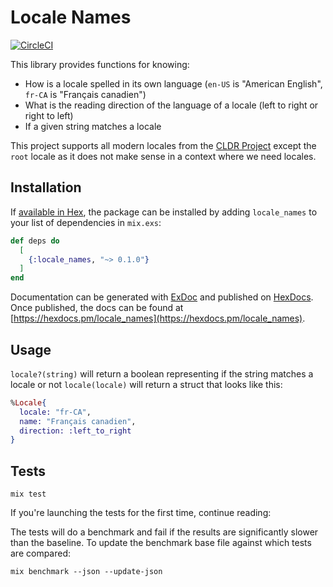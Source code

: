 # Locale Names

[![CircleCI](https://circleci.com/gh/fewlinesco/locale_names.svg?style=svg)](https://circleci.com/gh/fewlinesco/locale_names)

This library provides functions for knowing:

- How is a locale spelled in its own language (`en-US` is "American English", `fr-CA` is "Français canadien")
- What is the reading direction of the language of a locale (left to right or right to left)
- If a given string matches a locale

This project supports all modern locales from the [CLDR Project](https://github.com/unicode-cldr/cldr-core/blob/master/availableLocales.json) except the `root` locale as it does not make sense in a context where we need locales.

## Installation

If [available in Hex](https://hex.pm/docs/publish), the package can be installed
by adding `locale_names` to your list of dependencies in `mix.exs`:

```elixir
def deps do
  [
    {:locale_names, "~> 0.1.0"}
  ]
end
```

Documentation can be generated with [ExDoc](https://github.com/elixir-lang/ex_doc)
and published on [HexDocs](https://hexdocs.pm). Once published, the docs can
be found at [https://hexdocs.pm/locale_names](https://hexdocs.pm/locale_names).

## Usage

`locale?(string)` will return a boolean representing if the string matches a locale or not
`locale(locale)` will return a struct that looks like this:

```elixir
%Locale{
  locale: "fr-CA",
  name: "Français canadien",
  direction: :left_to_right
}
```

## Tests

```
mix test
```

If you're launching the tests for the first time, continue reading:

The tests will do a benchmark and fail if the results are significantly slower than the baseline.
To update the benchmark base file against which tests are compared:

```
mix benchmark --json --update-json
```
